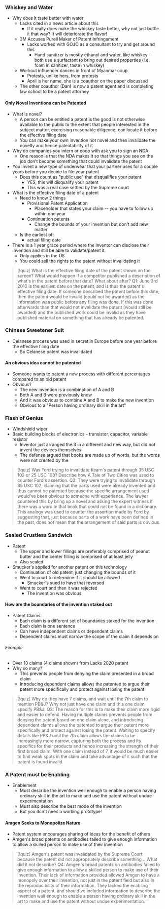 ### Whiskey and Water
- Why does it taste better with water
	- Lacks cited in a news article about this
		- If it really does make the whiskey taste better, why not just bottle it that way? It will deteriorate the flavor!
	- 3M Accuses Purell Maker of Patent Infringement
		- Lacks worked with GOJO as a consultant to try and get around this
			- Hand sanitizer is mostly ethanol and water, like whiskey -- both use a surfactant to bring out desired properties (i.e. foam in sanitizer, taste in whiskey)
	- Workout influencer dances in front of Myanmar coup
		- Protests, unlike hers, from protests
		- April is her name, she is a coauthor on the paper discussed
	- The other coauthor (Dan) is now a patent agent and is completing law school to be a patent attorney 

#### Only Novel Inventions can be Patented
- What is novel?
	- A person can be entitled a patent is the good is not otherwise available to the public to the extent that people interested in the subject matter, exercising reasonable diligence, can locate it before the effective filing date
	- You can make your own invention not novel and then invalidate the novelty and hence patentability of it
- Why do companies you intern or coop with ask you to sign an NDA
	- One reason is that the NDA makes it so that things you see on the job don't become something that could invalidate the patent
- You invent a new type of underwear that your partner uses for a couple years before you decide to file your patent
	- Does this count as "public use" that disqualifies your patent
		- YES, this will disqualify your patent
		- This was a real case settled by the Supreme court
- What is the effective filing date of a patent
	- Need to know 2 things
		- Provisional Patent Application
			- Placeholder that states your claim -- you have to follow up within one year
		- Continuation patents
			- Change the bounds of your invention but don't add new matter
	- Is the earliest of:
		- actual filing date
- There is a 1 year grace period where the inventor can disclose their invention and still be able to validate/patent it.
	- Only applies in the US
	- You could sell the rights to the patent without invalidating it

> [!quiz] What is the effective filing date of the patent shown on the screen? What would happen if a competitor published a description of what's in the patent before that date? What about after?
> Q1: June 3rd 2010 is the earliest date on the patent, and is thus the patent's effective filing date. If someone described the patent before this date, then the patent would be invalid (could not be awarded) as the information was public before any filing was done. If this was done afterwards than that would not invalidate the patent (would still be awarded) and the published work could be invalid as they have published material on something that has already be patented.

### Chinese Sweetener Suit
- Celanese process was used in secret in Europe before one year before the effective filing date
	- So Celanese patent was invalidated

#### An obvious idea cannot be patented
- Someone wants to patent a new process with different percentages compared to an old patent
- Obvious?
	- The new invention is a combination of A and B
	- Both A and B were previously know
	- And it was obvious to combine A and B to make the new invention
	- Obvious to a "Person having ordinary skill in the art"

### Flash of Genius
- Windshield wiper
- Basic building blocks of electronics - transistor, capacitor, variable resistor
	- Inventor just arranged the 3 in a different and new way, but did not invent the devices themselves
	- The defense argued that books are made up of words, but the words were not created by the 


> [!quiz] Was Ford trying to invalidate Kearn's patent through 35 USC 102 or 25 USC 103? Describe how A Tale of Two Cities was used to counter Ford's assertion. 
> Q2: They were trying to invalidate through 35 USC 102, claiming that the parts used were already invented and thus cannot be patented because the specific arrangement used would've been obvious to someone with experience. The lawyer countered this by bring up a novel and asking the expert witness if there was a word in that book that could not be found in a dictionary. This analogy was used to counter the assertion made by Ford by suggesting that, just because parts of a work have been defined in the past, does not mean that the arrangement of said parts is obvious.

### Sealed Crustless Sandwich
- Patent
	- The upper and lower fillings are preferably comprised of peanut butter and the center filling is comprised of at least jelly
	- Also sealed
- Smucker's applied for another patent on this technology
	- Continuation of old patent, just changing the bounds of it
	- Went to court to determine if it should be allowed
		- Smucker's sued to have that reversed
	- Went to court and then it was rejected
		- The invention was obvious 

#### How are the boundaries of the invention staked out
- Patent Claims
	- Each claim is a different set of boundaries staked for the invention
	- Each claim is one sentence
	- Can have independent claims or dependent claims
	- Dependent claims must narrow the scope of the claim it depends on
###### Example
- Over 10 claims (4 claims shown) from Lacks 2020 patent
- Why so many?
	- This prevents people from denying the claim presented in a broad claim
	- Introducing dependent claims allows the patented to argue their patent more specifically and protect against losing the patent


> [!quiz] Why do they have 7 claims, and wait until the 7th claim to mention PB&J? Why not just have one claim and this one claim specify PB&J. 
> Q3: The reason for this is to make their claim more rigid and easier to defend. Having multiple claims prevents people from denying the patent based on one claim alone, and introducing dependent claims allows the patented to argue their patent more specifically and protect against losing the patent. Waiting to specify details like PB&J until the 7th claim allows the claims to be increasingly more narrow, capturing both the process and its specifics for their products and hence increasing the strength of their first broad claim. With one claim instead of 7, it would be much easier to find weak spots in the claim and take advantage of it such that the patent is found invalid.

### A Patent must be Enabling
- Enablement
	- Must describe the invention well enough to enable a person having ordinary skill in the art to make and use the patent without undue experimentation
	- Must also describe the best mode of the invention
	- But you don't need a working prototype!
#### Amgen Seeks to Monopolize Nature
- Patent system encourages sharing of ideas for the benefit of others
- Amgen's broad patents on antibodies failed to give enough information to allow a skilled person to make use of their invention


> [!quiz] Amgen's patent was invalidated by the Supreme Court because the patent did not appropriately describe something... What did it not describe?
> Q4: Amgen's broad patents on antibodies failed to give enough information to allow a skilled person to make use of their invention. Their lack of information provided allowed Amgen to have a monopoly over their invention, not just in the patent field but also in the reproducibility of their information. They lacked the enabling aspect of a patent, and should've included information to describe the invention well enough to enable a person having ordinary skill in the art to make and use the patent without undue experimentation.

